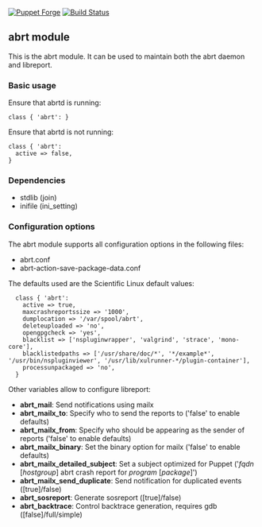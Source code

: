 [![Puppet Forge](http://img.shields.io/puppetforge/v/CERNOps/abrt.svg)](https://forge.puppetlabs.com/CERNOps/abrt)
[![Build Status](https://travis-ci.org/cernops/puppet-abrt.svg?branch=master)](https://travis-ci.org/cernops/puppet-abrt)
## abrt module

This is the abrt module.
It can be used to maintain both the abrt daemon and libreport.

### Basic usage

Ensure that abrtd is running:
```puppet
class { 'abrt': }
```

Ensure that abrtd is not running:
```puppet
class { 'abrt':
  active => false,
}
```

### Dependencies

- stdlib (join)
- inifile (ini_setting)

### Configuration options

The abrt module supports all configuration options in the following files:
- abrt.conf
- abrt-action-save-package-data.conf

The defaults used are the Scientific Linux default values:
```puppet
  class { 'abrt':
    active => true,
    maxcrashreportssize => '1000',
    dumplocation => '/var/spool/abrt',
    deleteuploaded => 'no',
    opengpgcheck => 'yes',
    blacklist => ['nspluginwrapper', 'valgrind', 'strace', 'mono-core'],
    blacklistedpaths => ['/usr/share/doc/*', '*/example*', '/usr/bin/nspluginviewer', '/usr/lib/xulrunner-*/plugin-container'],
    processunpackaged => 'no',
  }
```

Other variables allow to configure libreport:
- **abrt_mail**: Send notifications using mailx
- **abrt_mailx_to**: Specify who to send the reports to ('false' to enable defaults)
- **abrt_mailx_from**: Specify who should be appearing as the sender of reports ('false' to enable defaults)
- **abrt_mailx_binary**: Set the binary option for mailx ('false' to enable defaults)
- **abrt_mailx_detailed_subject**: Set a subject optimized for Puppet ('*fqdn* [*hostgroup*] abrt crash report for *program* [*package*]')
- **abrt_mailx_send_duplicate**: Send notification for duplicated events ([true]/false)
- **abrt_sosreport**: Generate sosreport ([true]/false)
- **abrt_backtrace**: Control backtrace generation, requires gdb ([false]/full/simple)
